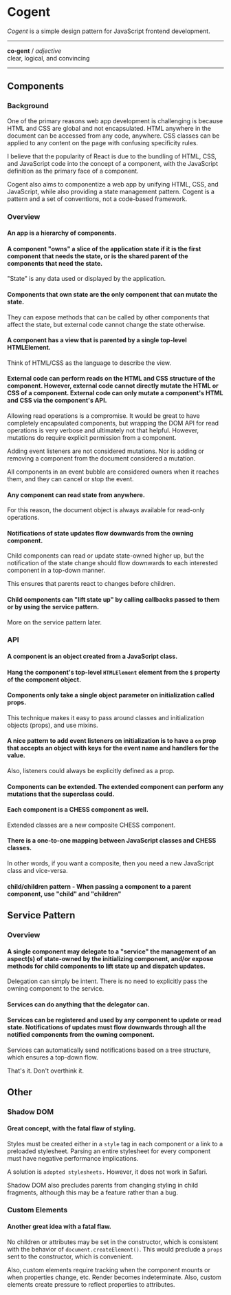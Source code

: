 # Cogent <!-- omit in toc -->

_Cogent_ is a simple design pattern for JavaScript frontend development.

---

**co·gent** / _adjective_<br>
clear, logical, and convincing

---

## Components

### Background

One of the primary reasons web app development is challenging is because HTML and CSS are global and not encapsulated. HTML anywhere in the document can be accessed from any code, anywhere. CSS classes can be applied to any content on the page with confusing specificity rules.

I believe that the popularity of React is due to the bundling of HTML, CSS, and JavaScript code into the concept of a component, with the JavaScript definition as the primary face of a component.

Cogent also aims to componentize a web app by unifying HTML, CSS, and JavaScript, while also providing a state management pattern. Cogent is a pattern and a set of conventions, not a code-based framework.

### Overview

#### An app is a hierarchy of components.

#### A component "owns" a slice of the application state if it is the first component that needs the state, or is the shared parent of the components that need the state.

"State" is any data used or displayed by the application.

#### Components that own state are the only component that can mutate the state.

They can expose methods that can be called by other components that affect the state, but external code cannot change the state otherwise.

#### A component has a view that is parented by a single top-level HTMLElement.

Think of HTML/CSS as the language to describe the view.

#### External code can perform reads on the HTML and CSS structure of the component. However, external code cannot directly mutate the HTML or CSS of a component. External code can only mutate a component's HTML and CSS via the component's API.

Allowing read operations is a compromise. It would be great to have completely encapsulated components, but wrapping the DOM API for read operations is very verbose and ultimately not that helpful. However, mutations do require explicit permission from a component.

Adding event listeners are not considered mutations. Nor is adding or removing a component from the document considered a mutation.

All components in an event bubble are considered owners when it reaches them, and they can cancel or stop the event.

#### Any component can read state from anywhere.

For this reason, the document object is always available for read-only operations.

#### Notifications of state updates flow downwards from the owning component.

Child components can read or update state-owned higher up, but the notification of the state change should flow downwards to each interested component in a top-down manner.

This ensures that parents react to changes before children.

#### Child components can "lift state up" by calling callbacks passed to them or by using the service pattern.

More on the service pattern later.

### API

#### A component is an object created from a JavaScript class.

#### Hang the component's top-level `HTMLElement` element from the `$` property of the component object.

#### Components only take a single object parameter on initialization called props.

This technique makes it easy to pass around classes and initialization objects (props), and use mixins.

#### A nice pattern to add event listeners on initialization is to have a `on` prop that accepts an object with keys for the event name and handlers for the value.

Also, listeners could always be explicitly defined as a prop.

#### Components can be extended. The extended component can perform any mutations that the superclass could.

#### Each component is a CHESS component as well.

Extended classes are a new composite CHESS component.

#### There is a one-to-one mapping between JavaScript classes and CHESS classes.

In other words, if you want a composite, then you need a new JavaScript class and vice-versa.

#### child/children pattern - When passing a component to a parent component, use "child" and "children"

## Service Pattern

### Overview

#### A single component may delegate to a "service" the management of an aspect(s) of state-owned by the initializing component, and/or expose methods for child components to lift state up and dispatch updates.

Delegation can simply be intent. There is no need to explicitly pass the owning component to the service.

#### Services can do anything that the delegator can.

#### Services can be registered and used by any component to update or read state. Notifications of updates must flow downwards through all the notified components from the owning component.

Services can automatically send notifications based on a tree structure, which ensures a top-down flow.

That's it. Don't overthink it.

## Other

### Shadow DOM

#### Great concept, with the fatal flaw of styling.

Styles must be created either in a `style` tag in each component or a link to a preloaded stylesheet. Parsing an entire stylesheet for every component must have negative performance implications.

A solution is `adopted stylesheets.` However, it does not work in Safari.

Shadow DOM also precludes parents from changing styling in child fragments, although this may be a feature rather than a bug.

### Custom Elements

#### Another great idea with a fatal flaw.

No children or attributes may be set in the constructor, which is consistent with the behavior of `document.createElement()`. This would preclude a `props` sent to the constructor, which is convenient.

Also, custom elements require tracking when the component mounts or when properties change, etc. Render becomes indeterminate. Also, custom elements create pressure to reflect properties to attributes.
